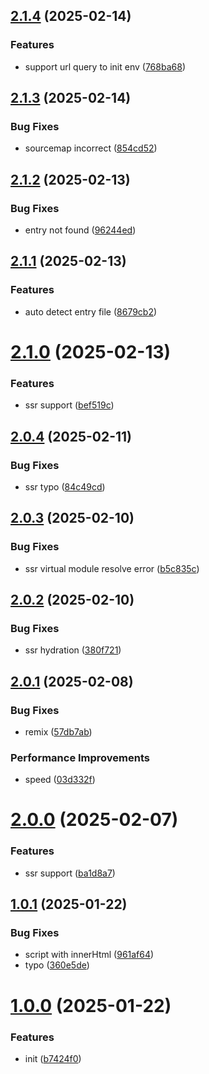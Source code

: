 ## [2.1.4](https://github.com/hemengke1997/vite-plugin-prerelease/compare/v2.1.3...v2.1.4) (2025-02-14)


### Features

* support url query to init env ([768ba68](https://github.com/hemengke1997/vite-plugin-prerelease/commit/768ba6838fae4f862363e05b4d929f6aa0e40228))



## [2.1.3](https://github.com/hemengke1997/vite-plugin-prerelease/compare/v2.1.2...v2.1.3) (2025-02-14)


### Bug Fixes

* sourcemap incorrect ([854cd52](https://github.com/hemengke1997/vite-plugin-prerelease/commit/854cd52e13b1a28f606af50a601f4df69ffb9bc6))



## [2.1.2](https://github.com/hemengke1997/vite-plugin-prerelease/compare/v2.1.1...v2.1.2) (2025-02-13)


### Bug Fixes

* entry not found ([96244ed](https://github.com/hemengke1997/vite-plugin-prerelease/commit/96244edc7ca8cfa3ab3465677805dd6912e055c6))



## [2.1.1](https://github.com/hemengke1997/vite-plugin-prerelease/compare/v2.1.0...v2.1.1) (2025-02-13)


### Features

* auto detect entry file ([8679cb2](https://github.com/hemengke1997/vite-plugin-prerelease/commit/8679cb24957ea6756135a5c86b12ea5adf024cd5))



# [2.1.0](https://github.com/hemengke1997/vite-plugin-prerelease/compare/v2.0.4...v2.1.0) (2025-02-13)


### Features

* ssr support ([bef519c](https://github.com/hemengke1997/vite-plugin-prerelease/commit/bef519c1c430ad4384f9202ebe4f521bf6129da1))



## [2.0.4](https://github.com/hemengke1997/vite-plugin-prerelease/compare/v2.0.3...v2.0.4) (2025-02-11)


### Bug Fixes

* ssr typo ([84c49cd](https://github.com/hemengke1997/vite-plugin-prerelease/commit/84c49cda982cb12507f769a27a7d69a94cceff9b))



## [2.0.3](https://github.com/hemengke1997/vite-plugin-prerelease/compare/v2.0.2...v2.0.3) (2025-02-10)


### Bug Fixes

* ssr virtual module resolve error ([b5c835c](https://github.com/hemengke1997/vite-plugin-prerelease/commit/b5c835c31530e810b2ac7e5dcaca01ec53d1d0e0))



## [2.0.2](https://github.com/hemengke1997/vite-plugin-prerelease/compare/v2.0.1...v2.0.2) (2025-02-10)


### Bug Fixes

* ssr hydration ([380f721](https://github.com/hemengke1997/vite-plugin-prerelease/commit/380f721ff80b656f7485d688edee42517c6c9383))



## [2.0.1](https://github.com/hemengke1997/vite-plugin-prerelease/compare/v2.0.0...v2.0.1) (2025-02-08)


### Bug Fixes

* remix ([57db7ab](https://github.com/hemengke1997/vite-plugin-prerelease/commit/57db7abf65052a8e71069d6289d7c72e47263872))


### Performance Improvements

* speed ([03d332f](https://github.com/hemengke1997/vite-plugin-prerelease/commit/03d332f079a7e622d3b059b0186716f9409fc79f))



# [2.0.0](https://github.com/hemengke1997/vite-plugin-prerelease/compare/v1.0.1...v2.0.0) (2025-02-07)


### Features

* ssr support ([ba1d8a7](https://github.com/hemengke1997/vite-plugin-prerelease/commit/ba1d8a7595b3a0dd97446441778f11b6f882c234))



## [1.0.1](https://github.com/hemengke1997/vite-plugin-prerelease/compare/v1.0.0...v1.0.1) (2025-01-22)


### Bug Fixes

* script with innerHtml ([961af64](https://github.com/hemengke1997/vite-plugin-prerelease/commit/961af649e8c387c415721c893a87e51963c11f18))
* typo ([360e5de](https://github.com/hemengke1997/vite-plugin-prerelease/commit/360e5debfcb64eff7f3f8761ed8d64097743310d))



# [1.0.0](https://github.com/hemengke1997/vite-plugin-prerelease/compare/b7424f0d8a0e65e330f721699973bfe862406ae4...v1.0.0) (2025-01-22)


### Features

* init ([b7424f0](https://github.com/hemengke1997/vite-plugin-prerelease/commit/b7424f0d8a0e65e330f721699973bfe862406ae4))



